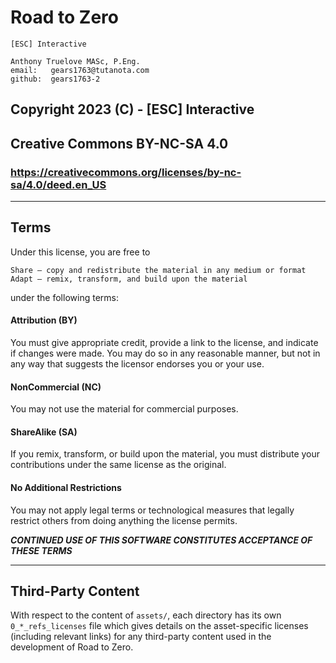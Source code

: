 # Road to Zero

    [ESC] Interactive
    
    Anthony Truelove MASc, P.Eng.
    email:   gears1763@tutanota.com
    github:  gears1763-2

## Copyright 2023 (C) - [ESC] Interactive

## Creative Commons BY-NC-SA 4.0 
### <https://creativecommons.org/licenses/by-nc-sa/4.0/deed.en_US>

--------


## Terms

Under this license, you are free to

    Share — copy and redistribute the material in any medium or format
    Adapt — remix, transform, and build upon the material


under the following terms:

#### Attribution (BY)

You must give appropriate credit, provide a link to the license, and indicate if changes
were made. You may do so in any reasonable manner, but not in any way that suggests the
licensor endorses you or your use.

#### NonCommercial (NC)

You may not use the material for commercial purposes.

#### ShareAlike (SA)

If you remix, transform, or build upon the material, you must distribute your contributions under the same license as the original.

#### No Additional Restrictions

You may not apply legal terms or technological measures that legally restrict others from doing anything the license permits.


***CONTINUED USE OF THIS SOFTWARE CONSTITUTES ACCEPTANCE OF THESE TERMS***

--------


## Third-Party Content

With respect to the content of `assets/`, each directory has its own `0_*_refs_licenses`
file which gives details on the asset-specific licenses (including relevant links) for
any third-party content used in the development of Road to Zero.
